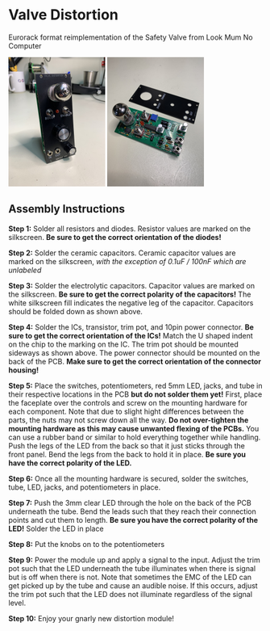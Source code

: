 # Valve Distortion
Eurorack format reimplementation of the Safety Valve from Look Mum No Computer

<img src="https://raw.githubusercontent.com/mprosk/valve_distortion/main/img/module.jpg" style="zoom:25%;" />

<img src="https://raw.githubusercontent.com/mprosk/valve_distortion/main/img/disassembly.jpg" style="zoom:25%;" />

## Assembly Instructions

**Step 1:** Solder all resistors and diodes. Resistor values are marked on the silkscreen. **Be sure to get the correct orientation of the diodes!**

**Step 2:** Solder the ceramic capacitors. Ceramic capacitor values are marked on the silkscreen, *with the exception of 0.1uF / 100nF which are unlabeled*

**Step 3:** Solder the electrolytic capacitors. Capacitor values are marked on the silkscreen. **Be sure to get the correct polarity of the capacitors!** The white silkscreen fill indicates the negative leg of the capacitor. Capacitors should be folded down as shown above.

**Step 4:** Solder the ICs, transistor, trim pot, and 10pin power connector. **Be sure to get the correct orientation of the ICs!** Match the U shaped indent on the chip to the marking on the IC. The trim pot should be mounted sideways as shown above. The power connector should be mounted on the back of the PCB. **Make sure to get the correct orientation of the connector housing!**

**Step 5:** Place the switches, potentiometers, red 5mm LED, jacks, and tube in their respective locations in the PCB **but do not solder them yet!** First, place the faceplate over the controls and screw on the mounting hardware for each component. Note that due to slight hight differences between the parts, the nuts may not screw down all the way. **Do not over-tighten the mounting hardware as this may cause unwanted flexing of the PCBs.** You can use a rubber band or similar to hold everything together while handling. Push the legs of the LED from the back so that it just sticks through the front panel. Bend the legs from the back to hold it in place. **Be sure you have the correct polarity of the LED.**

**Step 6:** Once all the mounting hardware is secured, solder the switches, tube, LED, jacks, and potentiometers in place.

**Step 7:** Push the 3mm clear LED through the hole on the back of the PCB underneath the tube. Bend the leads such that they reach their connection points and cut them to length. **Be sure you have the correct polarity of the LED!** Solder the LED in place

**Step 8:** Put the knobs on to the potentiometers

**Step 9:** Power the module up and apply a signal to the input. Adjust the trim pot such that the LED underneath the tube illuminates when there is signal but is off when there is not. Note that sometimes the EMC of the LED can get picked up by the tube and cause an audible noise. If this occurs, adjust the trim pot such that the LED does not illuminate regardless of the signal level.

**Step 10:** Enjoy your gnarly new distortion module!

